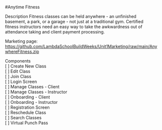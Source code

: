 #Anytime Fitness

Description
Fitness classes can be held anywhere - an unfinished basement, a park, or a garage - not just at a traditional gym.  Certified fitness instructors need an easy way to take the awkwardness out of attendance taking and client payment processing.

Marketing page: https://github.com/LambdaSchoolBuildWeeks/Unit1Marketing/raw/main/AnywhereFitness.zip

Components  
[ ] Create New Class  
[ ] Edit Class  
[ ] Join Class  
[ ] Login Screen  
[ ] Manage Classes - Client  
[ ] Manage Classes - Instructor  
[ ] Onboarding - Client  
[ ] Onboarding - Instructor  
[ ] Registration Screen  
[ ] Reschedule Class  
[ ] Search Classes  
[ ] Virtual Punch Pass  
